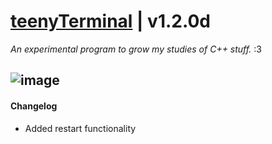 # <a href="https://github.com/teenyPaws/teenyTerminal">teenyTerminal</a> | v1.2.0d
*An experimental program to grow my studies of C++ stuff.* :3

![image](https://user-images.githubusercontent.com/101172593/167318191-4c92420b-ef5b-4ad5-b3db-a67e0ece1d6e.png)
---
#### Changelog
- Added restart functionality
